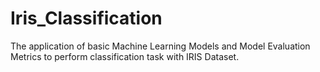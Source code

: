 # Iris_Classification
The application of basic Machine Learning Models and Model Evaluation Metrics to perform classification task with IRIS Dataset.
